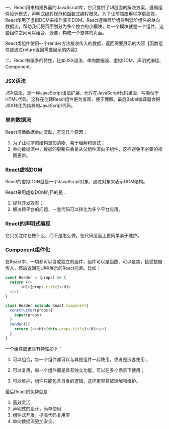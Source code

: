 <!--
 * @Author: qingzhuyue qingzhuyue@foxmail.com
 * @Date: 2024-04-02 00:12:10
 * @LastEditors: qingzhuyue qingzhuyue@foxmail.com
 * @LastEditTime: 2024-04-02 00:12:30
 * @FilePath: /blog/react/如何理解React.md
 * @Description: 
 * Copyright (c) 2024 by ${qingzhuyue} email: ${qingzhuyue@foxmail.com}, All Rights Reserved.
-->

一、React用来构建界面的JavaScript库，它只提供了UI层面的解决方案，遵循组件设计模式，声明式编程规范和函数式编程概念。为了让前端应用程序更高效，React使用了虚拟DOM来操作真实DOM。React遵循高阶组件到低阶组件的单向数据流，帮助我们将页面划分为多个独立的小模块，每一个模块就是一个组件，这些组件之间可以组合、嵌套，构成一个整体的页面。

React类组件使用一个render方法接收传入的数据，返回需要展示的内容【函数组件是通过return返回需要展示的内容】


二、React有很多的特性，比如JSX语法、单向数据流、虚拟DOM、声明式编程、Component。

### JSX语法

JSX语法，是一种JavaScript语法扩展，允许在JavaScript代码里面，写类似于HTML代码，这样在创建React组件更为直观、便于理解。最后Babel编译器会把JSX转化为纯粹的JavaScript代码。

### 单向数据流
React遵循数据单向流动，有这几个原因：
1. 为了让程序的结构更加清晰、易于理解和调试；
2. 单向数据流中，数据的更新只会是从父组件流向子组件，这样避免不必要的视图更新。

### React虚拟DOM
React的虚拟DON就是一个JavaScript对象，通过对象来表示DOM结构。

React采用虚拟DOM的目的是：
1. 提升开发效率；
2. 解决跨平台的问题，一套代码可以转化为多个平台应用。

### React的声明式编程
它只关注你在做什么，而不是怎么做。在代码层面上更简单易于维护。

### Component组件化
在React中，一切都可以当成独立的组件，组件可以是函数、可以是类，接受数据传入，然后返回在UI中展示的React元素。比如：

```js 
const Header = (props) => {
  return (<>
       <H1>{props.title}</H1>
  </>)
}
```

```js
class Header extends React.Component{
  constructor(props){
    super(props)
  }
  render(){
    return (<><H1>{this.props.title}</H1></>)
  }
}
```

一个组件应该具有特性如下：

1. 可以组合，每一个组件都可以与其他组件一起使用，或者是嵌套使用；

2. 可以复用，每一个组件都是具有独立功能，可以在多个场景下使用；

3. 可以维护，组件只能包含自身的逻辑，这样更容易被理解和维护。

最后React的优势就是：
1. 高效灵活
2. 声明式的设计，简单使用
3. 组件式开发，提高代码复用率
4. 单向数据流更加安全。